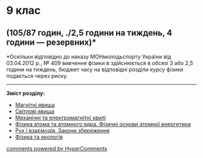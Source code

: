 <div id="hypercomments_widget" class="js-hypercomments-widget invisible"></div>

# 9 клас

## (105/87  годин, ./2,5 години на тиждень,  4 години — резервних)*

*Оскільки відповідно до наказу МОНмолодьспорту України від 03.04.2012 р., № 409 вивчення фізики в здійснюється в обсязі 3 або 2,5 години на тиждень, бюджет часу на відповідні розділи курсу фізики подається через риску. 

<hr>
<p><b>Зміст розділу:</b></p>
<ul type="disc">
    <li><a href="./magnitni_yavischa.md">Магнітні явища</a></li>
    <li><a href="./svitlovi_yavischa.md">Світлові явища</a></li>
    <li><a href="./mekhanichni_ta_elektromagnitni_khvyli.md">Механічні та електромагнітні хвилі</a></li>
    <li><a href="./fizika_atoma_ta_atomogo_yadra.md">Фізика атома та атомного ядра. Фізичні основи атомної енергетики</a></li>
    <li><a href="./rukh_ta_vzaemodiya.md">Рух і взаємодія. Закони збереження</a></li>
    <li><a href="./fizika_ta_ekologiya.md">Фізика та екологія</a></li>
</ul>

<div class="js-hypercomments-container">
<a href="http://hypercomments.com" class="hc-link" title="comments widget">comments powered by HyperComments</a>
</div>